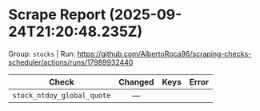 # Scrape Report (2025-09-24T21:20:48.235Z)

Group: `stocks`  |  Run: https://github.com/AlbertoRoca96/scraping-checks-scheduler/actions/runs/17989932440

| Check | Changed | Keys | Error |
|---|:---:|:--|:--|
| `stock_ntdoy_global_quote` | — |  |  |
